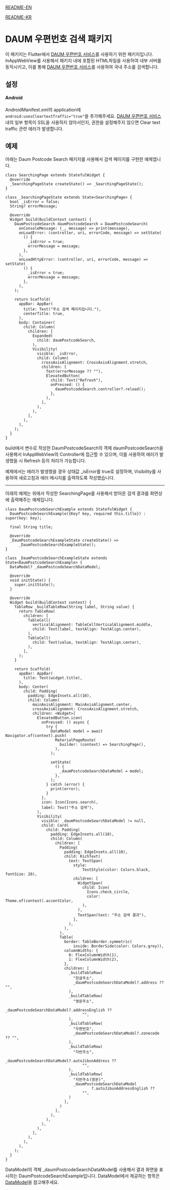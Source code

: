 [README-EN](https://github.com/zerodice0/BlackBearsFlutterLibrary/blob/main/lib/library/daum_postcode_search/README.md)

[README-KR](https://github.com/zerodice0/BlackBearsFlutterLibrary/blob/main/lib/library/daum_postcode_search/README.KR.md)

# DAUM 우편번호 검색 패키지
이 패키지는 Flutter에서 [DAUM 우편번호 서비스](https://postcode.map.daum.net/guide)를 사용하기 위한 패키지입니다. InAppWebView를 사용해서 패키지 내에 포함된 HTML파일을 사용하여 내부 서버를 동작시키고, 이를 통해 [DAUM 우편번호 서비스](https://postcode.map.daum.net/guide)를 사용하여 국내 주소를 검색합니다.

## 설정
#### Android
AndroidManifest.xml의 application에 `android:usesCleartextTraffic="true"`을 추가해주세요. [DAUM 우편번호 서비스](https://postcode.map.daum.net/guide) 내의 일부 항목이 SSL을 사용하지 않아서인지, 권한을 설정해주지 않으면 Clear text traffic 관련 에러가 발생합니다.

## 예제
아래는 Daum Postcode Search 패키지를 사용해서 검색 페이지를 구현한 예제엡니다.
```
class SearchingPage extends StatefulWidget {
  @override
  _SearchingPageState createState() => _SearchingPageState();
}

class _SearchingPageState extends State<SearchingPage> {
  bool _isError = false;
  String? errorMessage;

  @override
  Widget build(BuildContext context) {
    DaumPostcodeSearch daumPostcodeSearch = DaumPostcodeSearch(
      onConsoleMessage: (_, message) => print(message),
      onLoadError: (controller, uri, errorCode, message) => setState(
        () {
          _isError = true;
          errorMessage = message;
        },
      ),
      onLoadHttpError: (controller, uri, errorCode, message) => setState(
        () {
          _isError = true;
          errorMessage = message;
        },
      ),
    );

    return Scaffold(
      appBar: AppBar(
        title: Text("주소 검색 페이지입니다."),
        centerTitle: true,
      ),
      body: Container(
        child: Column(
          children: [
            Expanded(
              child: daumPostcodeSearch,
            ),
            Visibility(
              visible: _isError,
              child: Column(
                crossAxisAlignment: CrossAxisAlignment.stretch,
                children: [
                  Text(errorMessage ?? ""),
                  ElevatedButton(
                    child: Text("Refresh"),
                    onPressed: () {
                      daumPostcodeSearch.controller?.reload();
                    },
                  ),
                ],
              ),
            ),
          ],
        ),
      ),
    );
  }
}
```
build에서 변수로 작성한 DaumPostcodeSearch의 객체 daumPostcodeSearch을 사용해서 InAppWebView의 Controller에 접근할 수 있으며, 이를 사용하여 에러가 발생했을 시 Refresh 등의 처리가 가능합니다.

예제에서는 에러가 발생했을 경우 상태값 _isError를 true로 설정하며, Visibility를 사용하여 새로고침과 에러 메시지를 출력하도록 작성했습니다.

-----

아래의 예제는 위에서 작성한 SearchingPage를 사용해서 받아온 검색 결과를 화면상에 출력해주는 예제입니다.
```
class DaumPostcodeSearchExample extends StatefulWidget {
  DaumPostcodeSearchExample({Key? key, required this.title}) : super(key: key);

  final String title;

  @override
  _DaumPostcodeSearchExampleState createState() =>
      _DaumPostcodeSearchExampleState();
}

class _DaumPostcodeSearchExampleState extends State<DaumPostcodeSearchExample> {
  DataModel? _daumPostcodeSearchDataModel;

  @override
  void initState() {
    super.initState();
  }

  @override
  Widget build(BuildContext context) {
    TableRow _buildTableRow(String label, String value) {
      return TableRow(
        children: [
          TableCell(
            verticalAlignment: TableCellVerticalAlignment.middle,
            child: Text(label, textAlign: TextAlign.center),
          ),
          TableCell(
            child: Text(value, textAlign: TextAlign.center),
          ),
        ],
      );
    }

    return Scaffold(
      appBar: AppBar(
        title: Text(widget.title),
      ),
      body: Center(
        child: Padding(
          padding: EdgeInsets.all(10),
          child: Column(
            mainAxisAlignment: MainAxisAlignment.center,
            crossAxisAlignment: CrossAxisAlignment.stretch,
            children: <Widget>[
              ElevatedButton.icon(
                onPressed: () async {
                  try {
                    DataModel model = await Navigator.of(context).push(
                      MaterialPageRoute(
                        builder: (context) => SearchingPage(),
                      ),
                    );

                    setState(
                      () {
                        _daumPostcodeSearchDataModel = model;
                      },
                    );
                  } catch (error) {
                    print(error);
                  }
                },
                icon: Icon(Icons.search),
                label: Text("주소 검색"),
              ),
              Visibility(
                visible: _daumPostcodeSearchDataModel != null,
                child: Card(
                  child: Padding(
                    padding: EdgeInsets.all(10),
                    child: Column(
                      children: [
                        Padding(
                          padding: EdgeInsets.all(10),
                          child: RichText(
                            text: TextSpan(
                              style:
                                  TextStyle(color: Colors.black, fontSize: 20),
                              children: [
                                WidgetSpan(
                                  child: Icon(
                                    Icons.check_circle,
                                    color: Theme.of(context).accentColor,
                                  ),
                                ),
                                TextSpan(text: "주소 검색 결과"),
                              ],
                            ),
                          ),
                        ),
                        Table(
                          border: TableBorder.symmetric(
                              inside: BorderSide(color: Colors.grey)),
                          columnWidths: {
                            0: FlexColumnWidth(1),
                            1: FlexColumnWidth(2),
                          },
                          children: [
                            _buildTableRow(
                              "한글주소",
                              _daumPostcodeSearchDataModel?.address ?? "",
                            ),
                            _buildTableRow(
                              "영문주소",
                              _daumPostcodeSearchDataModel?.addressEnglish ??
                                  "",
                            ),
                            _buildTableRow(
                              "우편번호",
                              _daumPostcodeSearchDataModel?.zonecode ?? "",
                            ),
                            _buildTableRow(
                              "지번주소",
                              _daumPostcodeSearchDataModel?.autoJibunAddress ??
                                  "",
                            ),
                            _buildTableRow(
                              "지번주소(영문)",
                              _daumPostcodeSearchDataModel
                                      ?.autoJibunAddressEnglish ??
                                  "",
                            )
                          ],
                        )
                      ],
                    ),
                  ),
                ),
              ),
            ],
          ),
        ),
      ),
    );
  }
}
```
DataModel의 객체 _daumPostcodeSearchDataModel를 사용해서 결과 화면을 표시하는 DaumPostcodeSearchExample입니다. DataModel에서 제공하는 항목은 [DataModel](https://github.com/zerodice0/BlackBearsFlutterLibrary/blob/main/lib/library/daum_postcode_search/lib/data_model.dart)을 참고해주세요.